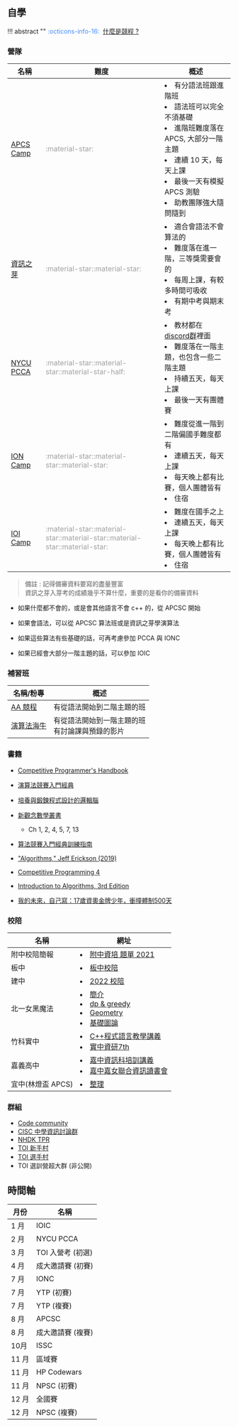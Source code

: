 ## 自學

!!! abstract ""
	<font color="#448aff">:octicons-info-16:</font>&nbsp;&nbsp;[<font>什麼是競程 ?</font>](https://hackmd.io/@LittlePants/Hyw_rueGK)
    
### 營隊

| 名稱                                               | 難度                                                         | 概述                                                         |
| -------------------------------------------------- | ------------------------------------------------------------ | ------------------------------------------------------------ |
| [APCS Camp](https://www.facebook.com/apcscamp)     | <font color="#A1A1A1">:material-star:</font>                 | <li>有分語法班跟進階班<br><li>語法班可以完全不須基礎<br><li>進階班難度落在 APCS, 大部分一階主題<br><li>連續 10 天，每天上課<br><li>最後一天有模擬 APCS 測驗<br><li>助教團隊強大隨問隨到 |
| [資訊之芽](https://www.facebook.com/ntucsiesprout) | <font color="#A1A1A1">:material-star::material-star:</font>  | <li>適合會語法不會算法的<br><li>難度落在進一階，三等獎需要會的<br><li>每周上課，有較多時間可吸收<br><li>有期中考與期末考 |
| [NYCU PCCA](https://www.facebook.com/NCTUPCCA)     | <font color="#A1A1A1">:material-star::material-star::material-star-half:</font> | <li>教材都在[discord群](https://discord.gg/BwU9T5vs2J)裡面<br><li>難度落在一階主題，也包含一些二階主題<br><li>持續五天，每天上課<br><li>最後一天有團體賽 |
| [ION Camp](https://www.facebook.com/nthuioncamp)   | <font color="#A1A1A1">:material-star::material-star::material-star:</font> | <li>難度從進一階到二階偏國手難度都有<br/><li>連續五天，每天上課<br/><li>每天晚上都有比賽，個人團體皆有<br/><li>住宿<br/> |
| [IOI Camp](https://www.facebook.com/ioicamp)       | <font color="#A1A1A1">:material-star::material-star::material-star::material-star::material-star:</font> | <li>難度在國手之上<br><li>連續五天，每天上課<br><li>每天晚上都有比賽，個人團體皆有<br><li>住宿<br/> |

> 備註 : 
> 記得備審資料要寫的盡量豐富<br>
> 資訊之芽入芽考的成績幾乎不算什麼，重要的是看你的備審資料

- 如果什麼都不會的，或是會其他語言不會 c++ 的，從 APCSC 開始

- 如果會語法，可以從 APCSC 算法班或是資訊之芽學演算法

- 如果這些算法有些基礎的話，可再考慮參加 PCCA 與 IONC

- 如果已經會大部分一階主題的話，可以參加 IOIC

### 補習班

| 名稱/粉專                                          | 概述                                               |
| -------------------------------------------------- | -------------------------------------------------- |
| [AA 競程](https://www.facebook.com/AAdreamoon)     | 有從語法開始到二階主題的班                         |
| [演算法海牛](https://www.facebook.com/algo.seacow) | 有從語法開始到一階主題的班<br>有討論課與預錄的影片 |

### 書籍

- [Competitive Programmer's Handbook](https://cses.fi/book/book.pdf)
- [演算法競賽入門經典](https://www.tenlong.com.tw/products/9787302356288)
- [培養與鍛鍊程式設計的邏輯腦](https://www.tenlong.com.tw/products/9789862017777)
- [新觀念數學叢書](https://www.efficient.com.tw/?route=product/category&path=3_1203_1223&cour=5&ver=26)
	- Ch 1, 2, 4, 5, 7, 13

- [算法競賽入門經典訓練指南](https://www.tenlong.com.tw/products/9787302291077#)
- ["Algorithms," Jeff Erickson (2019)](https://jeffe.cs.illinois.edu/teaching/algorithms/)
- [Competitive Programming 4](https://cpbook.net/)
- [Introduction to Algorithms, 3rd Edition](https://www.amazon.com/Introduction-Algorithms-3rd-MIT-Press/dp/0262033844)
- [
我的未來，自己寫：17歲資奧金牌少年，衝撞體制500天](https://www.books.com.tw/products/0010771575)

### 校陪

| 名稱              | 網址                                                         |
| ----------------- | ------------------------------------------------------------ |
| 附中校陪簡報      | <li>[附中資培 題單 2021](https://codeforces.com/group/3Xn3T5DO0a/contests) |
| 板中              | <li>[板中校陪](https://sites.google.com/site/pcshic/zi-xun-pei-xun) |
| 建中              | <li>[2022 校陪](https://tioj.ck.tp.edu.tw/articles/27)       |
| 北一女黑魔法      | <li>[簡介](https://hackmd.io/@hhhhaura/r1KdR5avq)<br/><li>[dp & greedy](https://slides.com/fhvirus/bm-dp-greedy)<br/><li>[Geometry](https://drive.google.com/file/d/1ZIf1yeDzheYddv5SiRI6LzsD-5PxkDlJ/view)<br/><li>[基礎圖論](https://slides.com/justinlai2003/palette) |
| 竹科實中          | <li>[C++程式語言教學講義](https://hackmd.io/@CLKO/B18yT_i5Z)<br><li>[實中資研7th](https://hackmd.io/@nehs-iced-7th) |
| 嘉義高中          | <li>[嘉中資訊科培訓講義](https://hackmd.io/@vincent97198/SyAUzqZP8)<br><li>[嘉中嘉女聯合資訊讀書會](https://hackmd.io/@Koying/B1Ocazx7K/https%3A%2F%2Fhackmd.io%2F@Koying%2FB1xaSp449) |
| 宜中(林燈盃 APCS) | <li><a href="/wiki/cp/images/林燈盃.html" target="_blank">整理</a> |

### 群組

- [Code community](https://discord.gg/Xg3aZPssEy)
- [CISC 中學資訊討論群](https://discord.gg/cisc)
- [NHDK TPR](https://discord.gg/FhFh5B6FqU)
- [TOI 新手村](https://www.facebook.com/groups/1500275723594463/)
- [TOI 選手村](https://www.facebook.com/groups/569965449807555/)
- TOI 選訓營超大群 (非公開)

## 時間軸

| 月份  | 名稱              |
| ----- | ----------------- |
| 1 月  | IOIC              |
| 2 月  | NYCU PCCA         |
| 3 月  | TOI 入營考 (初選) |
| 4 月  | 成大邀請賽 (初賽) |
| 7 月  | IONC              |
| 7 月  | YTP (初賽)        |
| 7 月  | YTP (複賽)        |
| 8 月  | APCSC             |
| 8 月  | 成大邀請賽 (複賽) |
| 10月  | ISSC              |
| 11 月 | 區域賽            |
| 11 月 | HP Codewars       |
| 11 月 | NPSC (初賽)       |
| 12 月 | 全國賽            |
| 12 月 | NPSC (複賽)       |

